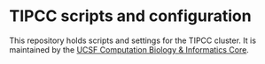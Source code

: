 # TIPCC scripts and configuration 

This repository holds scripts and settings for the TIPCC cluster.  It is maintained by the [UCSF Computation Biology & Informatics Core](http://cbi.ucsf.edu).
